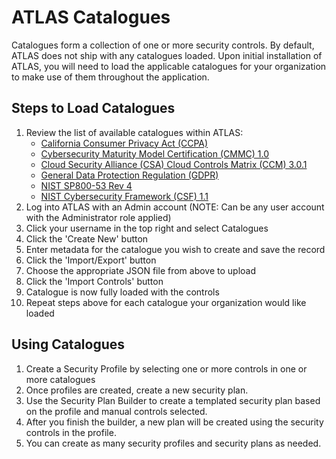 # ATLAS Catalogues
Catalogues form a collection of one or more security controls.  By default, ATLAS does not ship with any catalogues loaded.  Upon initial installation of ATLAS, you will need to load the applicable catalogues for your organization to make use of them throughout the application.

## Steps to Load Catalogues
1.  Review the list of available catalogues within ATLAS:
    - [California Consumer Privacy Act (CCPA)](ccpa.json)
    - [Cybersecurity Maturity Model Certification (CMMC) 1.0](cmmc.json)
    - [Cloud Security Alliance (CSA) Cloud Controls Matrix (CCM) 3.0.1](csa-ccm3-0-1.json)
    - [General Data Protection Regulation (GDPR)](gdpr.json)
    - [NIST SP800-53 Rev 4](nist800-53r4.json)
    - [NIST Cybersecurity Framework (CSF) 1.1](nist-csf-v1-1.json)
2.  Log into ATLAS with an Admin account (NOTE: Can be any user account with the Administrator role applied)
3.  Click your username in the top right and select Catalogues 
4.  Click the 'Create New' button
5.  Enter metadata for the catalogue you wish to create and save the record
6.  Click the 'Import/Export' button 
7.  Choose the appropriate JSON file from above to upload
8.  Click the 'Import Controls' button
9.  Catalogue is now fully loaded with the controls
10. Repeat steps above for each catalogue your organization would like loaded

## Using Catalogues
1.  Create a Security Profile by selecting one or more controls in one or more catalogues
2.  Once profiles are created, create a new security plan.
3.  Use the Security Plan Builder to create a templated security plan based on the profile and manual controls selected.
4.  After you finish the builder, a new plan will be created using the security controls in the profile.
5.  You can create as many security profiles and security plans as needed.
